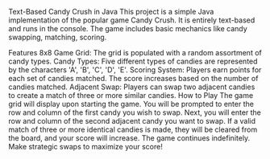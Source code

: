 Text-Based Candy Crush in Java
This project is a simple Java implementation of the popular game Candy Crush. It is entirely text-based and runs in the console. The game includes basic mechanics like candy swapping, matching, scoring.

Features
8x8 Game Grid: The grid is populated with a random assortment of candy types.
Candy Types: Five different types of candies are represented by the characters 'A', 'B', 'C', 'D', 'E'.
Scoring System: Players earn points for each set of candies matched. The score increases based on the number of candies matched.
Adjacent Swap: Players can swap two adjacent candies to create a match of three or more similar candies.
How to Play
The game grid will display upon starting the game.
You will be prompted to enter the row and column of the first candy you wish to swap.
Next, you will enter the row and column of the second adjacent candy you want to swap.
If a valid match of three or more identical candies is made, they will be cleared from the board, and your score will increase.
The game continues indefinitely. Make strategic swaps to maximize your score!
